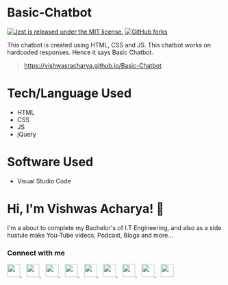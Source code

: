 # Basic-Chatbot 
<a href="https://github.com/vishwasracharya/Basic-Chatbot/blob/master/LICENSE"><img src="https://img.shields.io/badge/license-MIT-blue.svg" alt="Jest is released under the MIT license." /></a>
<a href="https://github.com/vishwasracharya/Basic-Chatbot/network"><img alt="GitHub forks" src="https://img.shields.io/github/forks/vishwasracharya/Basic-Chatbot?color=orange"></a>


This chatbot is created using HTML, CSS and JS. This chatbot works on hardcoded responses. Hence it says Basic Chatbot.
> <a href="https://vishwasracharya.github.io/Basic-Chatbot">https://vishwasracharya.github.io/Basic-Chatbot</a>

# Tech/Language Used
- HTML
- CSS
- JS
- jQuery

# Software Used
- Visual Studio Code

# Hi, I'm Vishwas Acharya! 👋

I'm a about to complete my Bachelor's of I.T Engineering, and also as a side hustule make You-Tube videos, Podcast, Blogs and more...

### Connect with me
  <a href="https://twitter.com/vishwasracharya">
    <img width="30px" src="https://www.vectorlogo.zone/logos/twitter/twitter-official.svg" />
  </a>&ensp;
  <a href="https://www.linkedin.com/in/vishwasracharya">
    <img width="30px" src="https://www.vectorlogo.zone/logos/linkedin/linkedin-icon.svg" />
  </a>&ensp;
  <a href="https://www.vishwasracharya.gitgub.io">
    <img width="30px" src="https://img.icons8.com/fluency/48/000000/domain.png" />
  </a>&ensp;
  <a href="https://www.instagram.com/vishwasracharya">
    <img width="30px" src="https://www.vectorlogo.zone/logos/instagram/instagram-icon.svg" />
  </a>&ensp;
  <a href="https://t.me/vishwasacharya">
    <img width="30px" src="https://www.vectorlogo.zone/logos/telegram/telegram-icon.svg" />
  </a>&ensp;
  <a href="https://vishwasacharya.blogspot.com">
    <img width="30px" src="https://img.icons8.com/color/48/000000/blogger.png" />
  </a>&ensp;
  <a href="https://youtube.com/c/VishwasAcharya">
    <img width="30px" src="https://www.vectorlogo.zone/logos/youtube/youtube-icon.svg" />
  </a>&ensp;
  <a href="https://snapchat.com/add/vishwasracharya">
    <img width="30px" src="https://www.vectorlogo.zone/logos/snapchat/snapchat-icon.svg" />
  </a>&ensp;
  <a href="https://facebook.com/vishwasracharya">
    <img width="30px" src="https://www.vectorlogo.zone/logos/facebook/facebook-icon.svg" />
  </a>
